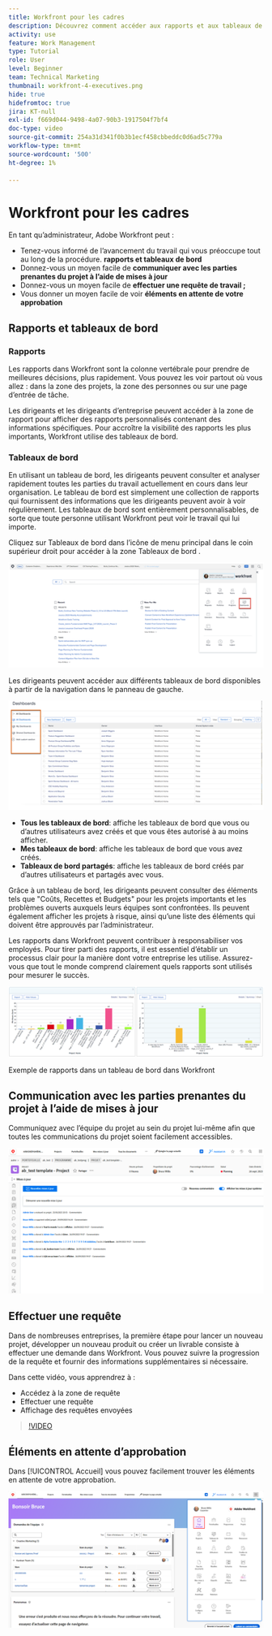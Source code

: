 ```yaml
---
title: Workfront pour les cadres
description: Découvrez comment accéder aux rapports et aux tableaux de bord, effectuer des requêtes et revoir des requêtes.
activity: use
feature: Work Management
type: Tutorial
role: User
level: Beginner
team: Technical Marketing
thumbnail: workfront-4-executives.png
hide: true
hidefromtoc: true
jira: KT-null
exl-id: f669d044-9498-4a07-90b3-1917504f7bf4
doc-type: video
source-git-commit: 254a31d341f0b3b1ecf458cbbeddc0d6ad5c779a
workflow-type: tm+mt
source-wordcount: '500'
ht-degree: 1%

---
```


# Workfront pour les cadres

En tant qu’administrateur, Adobe Workfront peut :

* Tenez-vous informé de l’avancement du travail qui vous préoccupe tout au long de la procédure. **rapports et tableaux de bord**
* Donnez-vous un moyen facile de **communiquer avec les parties prenantes du projet à l’aide de mises à jour**
* Donnez-vous un moyen facile de **effectuer une requête de travail ;**
* Vous donner un moyen facile de voir **éléments en attente de votre approbation**

## Rapports et tableaux de bord

### Rapports

Les rapports dans Workfront sont la colonne vertébrale pour prendre de meilleures décisions, plus rapidement. Vous pouvez les voir partout où vous allez : dans la zone des projets, la zone des personnes ou sur une page d’entrée de tâche.

Les dirigeants et les dirigeants d’entreprise peuvent accéder à la zone de rapport pour afficher des rapports personnalisés contenant des informations spécifiques. Pour accroître la visibilité des rapports les plus importants, Workfront utilise des tableaux de bord.

### Tableaux de bord

En utilisant un tableau de bord, les dirigeants peuvent consulter et analyser rapidement toutes les parties du travail actuellement en cours dans leur organisation. Le tableau de bord est simplement une collection de rapports qui fournissent des informations que les dirigeants peuvent avoir à voir régulièrement. Les tableaux de bord sont entièrement personnalisables, de sorte que toute personne utilisant Workfront peut voir le travail qui lui importe.

Cliquez sur Tableaux de bord dans l’icône de menu principal dans le coin supérieur droit pour accéder à la zone Tableaux de bord .

![Image de l’option Tableaux de bord dans le menu principal](assets/workfront-4-executives-1.png)

Les dirigeants peuvent accéder aux différents tableaux de bord disponibles à partir de la navigation dans le panneau de gauche.

![Image de la page Tableaux de bord](assets/workfront-4-executives-2.png)

* **Tous les tableaux de bord**: affiche les tableaux de bord que vous ou d’autres utilisateurs avez créés et que vous êtes autorisé à au moins afficher.
* **Mes tableaux de bord**: affiche les tableaux de bord que vous avez créés.
* **Tableaux de bord partagés**: affiche les tableaux de bord créés par d’autres utilisateurs et partagés avec vous.

Grâce à un tableau de bord, les dirigeants peuvent consulter des éléments tels que &quot;Coûts, Recettes et Budgets&quot; pour les projets importants et les problèmes ouverts auxquels leurs équipes sont confrontées. Ils peuvent également afficher les projets à risque, ainsi qu’une liste des éléments qui doivent être approuvés par l’administrateur.

Les rapports dans Workfront peuvent contribuer à responsabiliser vos employés. Pour tirer parti des rapports, il est essentiel d’établir un processus clair pour la manière dont votre entreprise les utilise. Assurez-vous que tout le monde comprend clairement quels rapports sont utilisés pour mesurer le succès.

![Exemple de rapports dans un tableau de bord dans Workfront ](assets/workfront-4-executives-3.png)

Exemple de rapports dans un tableau de bord dans Workfront

## Communication avec les parties prenantes du projet à l’aide de mises à jour

Communiquez avec l’équipe du projet au sein du projet lui-même afin que toutes les communications du projet soient facilement accessibles.

![Image de la page Mises à jour](assets/workfront-4-executives-4.png)


## Effectuer une requête

Dans de nombreuses entreprises, la première étape pour lancer un nouveau projet, développer un nouveau produit ou créer un livrable consiste à effectuer une demande dans Workfront. Vous pouvez suivre la progression de la requête et fournir des informations supplémentaires si nécessaire.

Dans cette vidéo, vous apprendrez à :

* Accédez à la zone de requête
* Effectuer une requête
* Affichage des requêtes envoyées

>[!VIDEO](https://video.tv.adobe.com/v/336092/?quality=12&learn=on)

## Éléments en attente d’approbation

Dans [!UICONTROL Accueil] vous pouvez facilement trouver les éléments en attente de votre approbation.

![Image de la page d’accueil](assets/workfront-4-executives-5.png)

